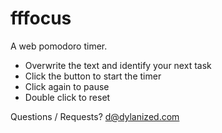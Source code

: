fffocus
===

A web pomodoro timer.

- Overwrite the text and identify your next task
- Click the button to start the timer
- Click again to pause
- Double click to reset

Questions / Requests? d@dylanized.com 
